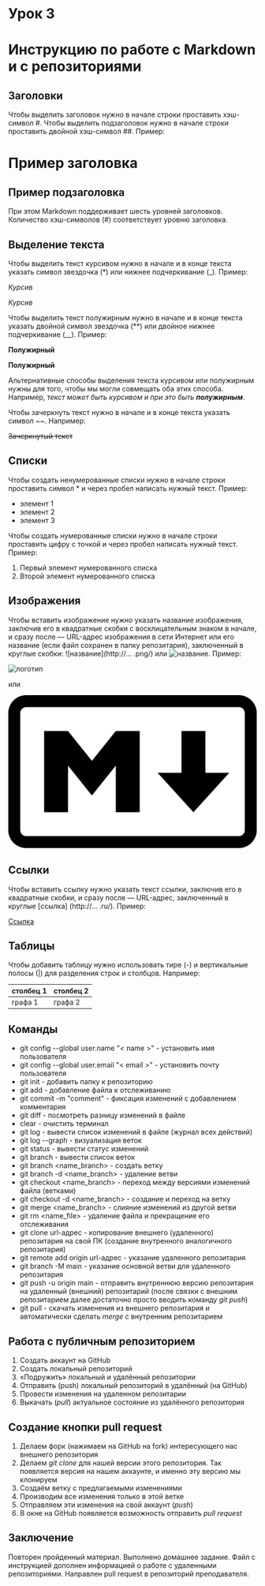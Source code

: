 # Урок 3

# Инструкцию по работе с Markdown и с репозиториями

## Заголовки

Чтобы выделить заголовок нужно в начале строки проставить хэш-символ #. Чтобы выделить подзаголовок нужно в начале строки проставить двойной хэш-символ ##. Пример:

# Пример заголовка

## Пример подзаголовка

При этом Markdown поддерживает шесть уровней заголовков. Количество хэш-символов (#) соответствует уровню заголовка.

## Выделение текста

Чтобы выделить текст курсивом нужно в начале и в конце текста указать символ звездочка (*) или нижнее подчеркивание (_). Пример:

*Курсив*

_Курсив_

Чтобы выделить текст полужирным нужно в начале и в конце текста указать двойной символ звездочка (**) или двойное нижнее подчеркивание (__). Пример:

**Полужирный**

__Полужирный__

Альтернативные способы выделения текста курсивом или полужирным нужны для того, чтобы мы могли совмещать оба этих способа. Например, _текст может быть курсивом и при это быть **полужирным**_.

Чтобы зачеркнуть текст нужно в начале и в конце текста указать символ ~~. Например:

~~Зачеркнутый текст~~

## Списки

Чтобы создать ненумерованные списки нужно в начале строки проставить символ * и через пробел написать нужный текст. Пример:

* элемент 1
* элемент 2
* элемент 3

Чтобы создать нумерованные списки нужно в начале строки проставить цифру с точкой и через пробел написать нужный текст. Пример:

1. Первый элемент нумерованного списка
2. Второй элемент нумерованного списка

## Изображения

Чтобы вставить изображение нужно указать название изображения, заключив его в квадратные скобки с восклицательным знаком в начале, и сразу после — URL-адрес изображения в сети Интернет или его название (если файл сохранен в папку репозитария), заключенный в круглые скобки: ![название](http://... .png/) или ![название](name.png).
 Пример:

![логотип](https://miro.medium.com/max/1400/1*bvMUGHtl8oJP5rZPV7X8eg.png)

или

![логотип](Markdown2.png)

## Ссылки

Чтобы вставить ссылку нужно указать текст ссылки, заключив его в квадратные скобки, и сразу после — URL-адрес, заключенный в круглые [cсылка] (http://... .ru/). Пример:

[Ссылка](https://learnxinyminutes.com/docs/ru-ru/markdown-ru/#links)

## Таблицы
Чтобы добавить таблицу нужно использовать тире (-) и вертикальные полосы (|) для разделения строк и столбцов. Например:

|столбец 1|столбец 2|
|---------|---------|
|графа 1  |графа 2  |
## Команды

* git config --global user.name "< name >" - установить имя пользователя
* git config --global user.email "< email >" - установить почту пользователя
* git init - добавить папку к репозиторию
* git add - добавление файла к отслеживанию
* git commit -m "comment" - фиксация изменений с добавлением комментария
* git diff - посмотреть разницу изменений в файле
* clear - очистить терминал
* git log - вывести список изменений в файле (журнал всех действий)
* git log --graph - визуализация веток
* git status - вывести статус изменений
* git branch - вывести список веток
* git branch <name_branch> - создать ветку
* git branch -d <name_branch> - удаление ветви
* git checkout <name_branch> - переход между версиями изменений файла (ветками)
* git checkout -d <name_branch> - создание и переход на ветку
* git merge <name_branch> - слияние изменений из другой ветви
* git rm <name_file> - удаление файла и прекращение его отслеживания
* git clone url-адрес - копирование внешнего (удаленного) репозитария на свой ПК (создание внутренного аналогичного репозитария)
* git remote add origin url-адрес - указание удаленного репозитария
* git branch -M main - указание основной ветви для удаленного репозитария
* git push -u origin main - отправить внутреннюю версию репозитария на удаленный (внешний) репозитарий (после связки с внешним репозитарием далее достаточно просто вводить команду *git push*)
* git pull - скачать изменения из внешнего репозитария и автоматически сделать *merge* с внутренним репозитарием

## Работа с публичным репозиторием
1. Создать аккаунт на GitHub
2. Создать локальный репозиторий
3. «Подружить» локальный и удалённый репозитории
4. Отправить (push) локальный репозиторий в удалённый (на GitHub)
5. Провести изменения на удаленном репозитарии
6. Выкачать (*pull*) актуальное состояние из удалённого репозитория

## Создание кнопки pull request
1. Делаем форк (нажимаем на GitHub на fork) интересующего нас внешнего репозитория
2. Делаем *git clone* для нашей версии этого репозитория. Так появляется версия на нашем
аккаунте, и именно эту версию мы клонируем
3. Создаём ветку с предлагаемыми изменениями
4. Производим все изменения только в этой ветке
5. Отправляем эти изменения на свой аккаунт (*push*)
6. В окне на GitHub появляется возможность отправить *pull request*
## Заключение

Повторен пройденный материал. Выполнено домашнее задание. Файл с инструкцией дополнен информацией о работе с удаленными репозиториями. Направлен pull request в репозиторий преподавателя.
